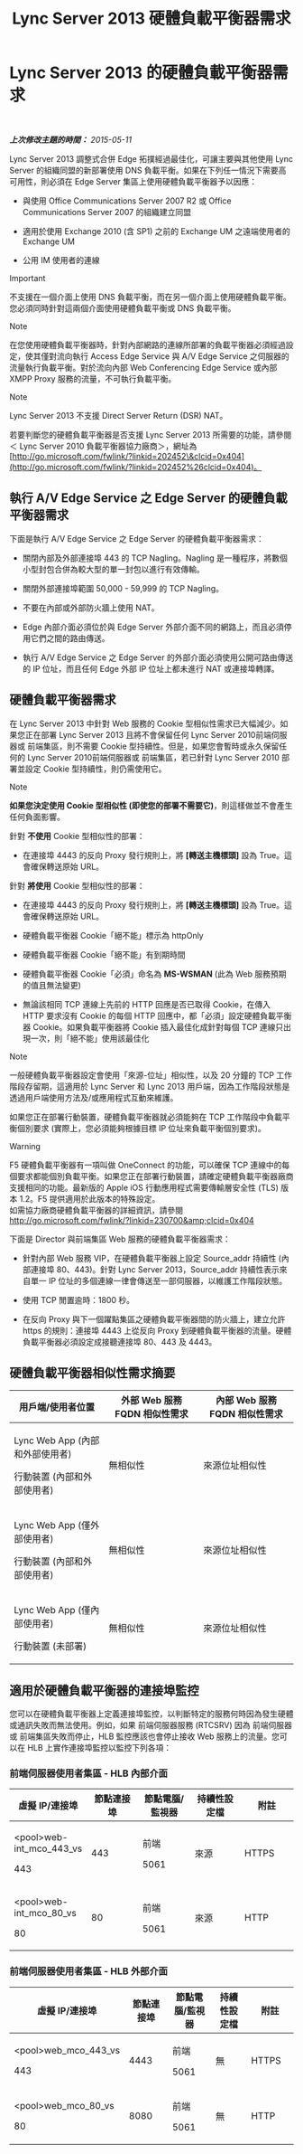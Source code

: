 ﻿---
title: Lync Server 2013 硬體負載平衡器需求
TOCTitle: 硬體負載平衡器需求
ms:assetid: 32891268-2059-43d0-adf4-af4ff1e9ce66
ms:mtpsurl: https://technet.microsoft.com/zh-tw/library/JJ656815(v=OCS.15)
ms:contentKeyID: 49890013
ms.date: 08/10/2015
mtps_version: v=OCS.15
ms.translationtype: HT
---

# Lync Server 2013 的硬體負載平衡器需求

 

_**上次修改主題的時間：** 2015-05-11_

Lync Server 2013 調整式合併 Edge 拓撲經過最佳化，可讓主要與其他使用 Lync Server 的組織同盟的新部署使用 DNS 負載平衡。如果在下列任一情況下需要高可用性，則必須在 Edge Server 集區上使用硬體負載平衡器予以因應：

  - 與使用 Office Communications Server 2007 R2 或 Office Communications Server 2007 的組織建立同盟

  - 適用於使用 Exchange 2010 (含 SP1) 之前的 Exchange UM 之遠端使用者的 Exchange UM

  - 公用 IM 使用者的連線

> [!IMPORTANT]  
> 不支援在一個介面上使用 DNS 負載平衡，而在另一個介面上使用硬體負載平衡。您必須同時針對這兩個介面使用硬體負載平衡或 DNS 負載平衡。



> [!NOTE]  
> 在您使用硬體負載平衡器時，針對內部網路的連線所部署的負載平衡器必須經過設定，使其僅對流向執行 Access Edge Service 與 A/V Edge Service 之伺服器的流量執行負載平衡。對於流向內部 Web Conferencing Edge Service 或內部 XMPP Proxy 服務的流量，不可執行負載平衡。



> [!NOTE]  
> Lync Server 2013 不支援 Direct Server Return (DSR) NAT。



若要判斷您的硬體負載平衡器是否支援 Lync Server 2013 所需要的功能，請參閱＜ Lync Server 2010 負載平衡器協力廠商＞，網址為 [http://go.microsoft.com/fwlink/?linkid=202452\&clcid=0x404](http://go.microsoft.com/fwlink/?linkid=202452%26clcid=0x404)。

## 執行 A/V Edge Service 之 Edge Server 的硬體負載平衡器需求

下面是執行 A/V Edge Service 之 Edge Server 的硬體負載平衡器需求：

  - 關閉內部及外部連接埠 443 的 TCP Nagling。Nagling 是一種程序，將數個小型封包合併為較大型的單一封包以進行有效傳輸。

  - 關閉外部連接埠範圍 50,000 - 59,999 的 TCP Nagling。

  - 不要在內部或外部防火牆上使用 NAT。

  - Edge 內部介面必須位於與 Edge Server 外部介面不同的網路上，而且必須停用它們之間的路由傳送。

  - 執行 A/V Edge Service 之 Edge Server 的外部介面必須使用公開可路由傳送的 IP 位址，而且任何 Edge 外部 IP 位址上都未進行 NAT 或連接埠轉譯。

## 硬體負載平衡器需求

在 Lync Server 2013 中針對 Web 服務的 Cookie 型相似性需求已大幅減少。如果您正在部署 Lync Server 2013 且將不會保留任何 Lync Server 2010前端伺服器或 前端集區，則不需要 Cookie 型持續性。但是，如果您會暫時或永久保留任何的 Lync Server 2010前端伺服器或 前端集區，若已針對 Lync Server 2010 部署並設定 Cookie 型持續性，則仍需使用它。

> [!NOTE]  
> <strong>如果您決定使用 Cookie 型相似性 (即使您的部署不需要它)</strong>，則這樣做並不會產生任何負面影響。



針對 **不使用** Cookie 型相似性的部署：

  - 在連接埠 4443 的反向 Proxy 發行規則上，將 **\[轉送主機標頭\]** 設為 True。這會確保轉送原始 URL。

針對 **將使用** Cookie 型相似性的部署：

  - 在連接埠 4443 的反向 Proxy 發行規則上，將 **\[轉送主機標頭\]** 設為 True。這會確保轉送原始 URL。

  - 硬體負載平衡器 Cookie「絕不能」標示為 httpOnly

  - 硬體負載平衡器 Cookie「絕不能」有到期時間

  - 硬體負載平衡器 Cookie「必須」命名為 **MS-WSMAN** (此為 Web 服務預期的值且無法變更)

  - 無論該相同 TCP 連線上先前的 HTTP 回應是否已取得 Cookie，在傳入 HTTP 要求沒有 Cookie 的每個 HTTP 回應中，都「必須」設定硬體負載平衡器 Cookie。如果負載平衡器將 Cookie 插入最佳化成針對每個 TCP 連線只出現一次，則「絕不能」使用該最佳化

> [!NOTE]  
> 一般硬體負載平衡器設定會使用「來源-位址」相似性，以及 20 分鐘的 TCP 工作階段存留期，這適用於 Lync Server 和 Lync 2013 用戶端，因為工作階段狀態是透過用戶端使用方法及/或應用程式互動來維護。



如果您正在部署行動裝置，硬體負載平衡器就必須能夠在 TCP 工作階段中負載平衡個別要求 (實際上，您必須能夠根據目標 IP 位址來負載平衡個別要求)。

> [!WARNING]  
> F5 硬體負載平衡器有一項叫做 OneConnect 的功能，可以確保 TCP 連線中的每個要求都能個別負載平衡。如果您正在部署行動裝置，請確定硬體負載平衡器廠商支援相同的功能。最新版的 Apple iOS 行動應用程式需要傳輸層安全性 (TLS) 版本 1.2。F5 提供適用於此版本的特殊設定。<br />
> 如需協力廠商硬體負載平衡器的詳細資訊，請參閱 <a href="http://go.microsoft.com/fwlink/?linkid=230700%26clcid=0x404" class="uri">http://go.microsoft.com/fwlink/?linkid=230700&amp;clcid=0x404</a>


下面是 Director 與前端集區 Web 服務的硬體負載平衡器需求：

  - 針對內部 Web 服務 VIP，在硬體負載平衡器上設定 Source\_addr 持續性 (內部連接埠 80、443)。針對 Lync Server 2013，Source\_addr 持續性表示來自單一 IP 位址的多個連線一律會傳送至一部伺服器，以維護工作階段狀態。

  - 使用 TCP 閒置逾時：1800 秒。

  - 在反向 Proxy 與下一個躍點集區之硬體負載平衡器間的防火牆上，建立允許 https 的規則：連接埠 4443 上從反向 Proxy 到硬體負載平衡器的流量。硬體負載平衡器必須設定成接聽連接埠 80、443 及 4443。

## 硬體負載平衡器相似性需求摘要


<table>
<colgroup>
<col style="width: 33%" />
<col style="width: 33%" />
<col style="width: 33%" />
</colgroup>
<thead>
<tr class="header">
<th>用戶端/使用者位置</th>
<th>外部 Web 服務 FQDN 相似性需求</th>
<th>內部 Web 服務 FQDN 相似性需求</th>
</tr>
</thead>
<tbody>
<tr class="odd">
<td><p>Lync Web App (內部和外部使用者)</p>
<p>行動裝置 (內部和外部使用者)</p></td>
<td><p>無相似性</p></td>
<td><p>來源位址相似性</p></td>
</tr>
<tr class="even">
<td><p>Lync Web App (僅外部使用者)</p>
<p>行動裝置 (內部和外部使用者)</p></td>
<td><p>無相似性</p></td>
<td><p>來源位址相似性</p></td>
</tr>
<tr class="odd">
<td><p>Lync Web App (僅內部使用者)</p>
<p>行動裝置 (未部署)</p></td>
<td><p>無相似性</p></td>
<td><p>來源位址相似性</p></td>
</tr>
</tbody>
</table>


## 適用於硬體負載平衡器的連接埠監控

您可以在硬體負載平衡器上定義連接埠監控，以判斷特定的服務何時因為發生硬體或通訊失敗而無法使用。例如，如果 前端伺服器服務 (RTCSRV) 因為 前端伺服器或 前端集區失敗而停止，HLB 監控應該也會停止接收 Web 服務上的流量。您可以在 HLB 上實作連接埠監控以監控下列各項：

### 前端伺服器使用者集區 - HLB 內部介面

<table>
<colgroup>
<col style="width: 20%" />
<col style="width: 20%" />
<col style="width: 20%" />
<col style="width: 20%" />
<col style="width: 20%" />
</colgroup>
<thead>
<tr class="header">
<th>虛擬 IP/連接埠</th>
<th>節點連接埠</th>
<th>節點電腦/監視器</th>
<th>持續性設定檔</th>
<th>附註</th>
</tr>
</thead>
<tbody>
<tr class="odd">
<td><p>&lt;pool&gt;web-int_mco_443_vs</p>
<p>443</p></td>
<td><p>443</p></td>
<td><p>前端</p>
<p>5061</p></td>
<td><p>來源</p></td>
<td><p>HTTPS</p></td>
</tr>
<tr class="even">
<td><p>&lt;pool&gt;web-int_mco_80_vs</p>
<p>80</p></td>
<td><p>80</p></td>
<td><p>前端</p>
<p>5061</p></td>
<td><p>來源</p></td>
<td><p>HTTP</p></td>
</tr>
</tbody>
</table>


### 前端伺服器使用者集區 - HLB 外部介面

<table>
<colgroup>
<col style="width: 20%" />
<col style="width: 20%" />
<col style="width: 20%" />
<col style="width: 20%" />
<col style="width: 20%" />
</colgroup>
<thead>
<tr class="header">
<th>虛擬 IP/連接埠</th>
<th>節點連接埠</th>
<th>節點電腦/監視器</th>
<th>持續性設定檔</th>
<th>附註</th>
</tr>
</thead>
<tbody>
<tr class="odd">
<td><p>&lt;pool&gt;web_mco_443_vs</p>
<p>443</p></td>
<td><p>4443</p></td>
<td><p>前端</p>
<p>5061</p></td>
<td><p>無</p></td>
<td><p>HTTPS</p></td>
</tr>
<tr class="even">
<td><p>&lt;pool&gt;web_mco_80_vs</p>
<p>80</p></td>
<td><p>8080</p></td>
<td><p>前端</p>
<p>5061</p></td>
<td><p>無</p></td>
<td><p>HTTP</p></td>
</tr>
</tbody>
</table>

